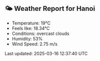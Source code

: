 <!-- WEATHER-START -->
## 🌤 Weather Report for Hanoi

- Temperature: 19°C
- Feels like: 18.34°C
- Conditions: overcast clouds
- Humidity: 53%
- Wind Speed: 2.75 m/s

Last updated: 2025-03-16 12:37:40 UTC
<!-- WEATHER-END -->
